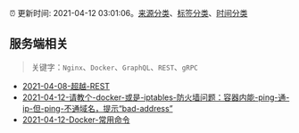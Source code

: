 :alarm_clock: 更新时间: 2021-04-12 03:01:06。[来源分类](../README.md)、[标签分类](../TAGS.md)、[时间分类](../TIMELINE.md)

## 服务端相关


> 关键字：`Nginx`、`Docker`、`GraphQL`、`REST`、`gRPC`



- [2021-04-08-超越-REST](https://www.ershicimi.com/p/dfd20f58fdae2a5a43556e599f335754) 
- [2021-04-12-请教个-docker-或是-iptables-防火墙问题：容器内能-ping-通-ip-但-ping-不通域名，提示“bad-address”](https://www.v2ex.com/t/769968) 
- [2021-04-12-Docker-常用命令](https://toutiao.io/k/fszlt1x) 